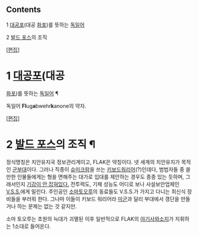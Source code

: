 ## Contents

    

1 [대공포](%EB%8C%80%EA%B3%B5%ED%8F%AC.md)(대공 [화포](%ED%99%94%ED%8F%AC.md))를
뜻하는 [독일어](%EB%8F%85%EC%9D%BC%EC%96%B4.md)

2 [발드 포스](%EB%B0%9C%EB%93%9C%20%ED%8F%AC%EC%8A%A4.md)의 조직

[[편집](http://rigvedawiki.net/r1/wiki.php/FLAK?action=edit&section=1)]

# 1 [대공포](%EB%8C%80%EA%B3%B5%ED%8F%AC.md)(대공
[화포](%ED%99%94%ED%8F%AC.md))를 뜻하는 [독일어](%EB%8F%85%EC%9D%BC%EC%96%B4.md)
¶

독일어 **Fl**ug**a**bwehr**k**anone의 약자.

[[편집](http://rigvedawiki.net/r1/wiki.php/FLAK?action=edit&section=2)]

# 2 [발드 포스](%EB%B0%9C%EB%93%9C%20%ED%8F%AC%EC%8A%A4.md)의 조직 ¶

정식명칭은 치안유지국 정보관리계이고, FLAK은 약칭이다. 넷 세계의 치안유지가 목적인
[군부대](%EA%B5%B0%EB%8C%80.md)이다. 그러나 직종이
[슈미크람](%EC%8A%88%EB%AF%B8%ED%81%AC%EB%9E%8C.md)을 쓰는
[키보드워리어](%ED%82%A4%EB%B3%B4%EB%93%9C%EC%9B%8C%EB%A6%AC%EC%96%B4.md)(?)인데다,
범법자들 중 쓸 만한 인물들에게는 형을 면해주는 대가로 입대를 제안하는 경우도 종종 있는 듯하며, 그래서인지 [기강이 안 잡혀있다.](%EB%8B%B9%EB%82%98%EB%9D%BC%20%EA%B5%B0%EB%8C%80.md) 전투력도, 기체 성능도 어디로
보나 사설보안업체인 [V.S.S.](V.S.S..md)에게 밀린다. 주인공인 [소마토오루](%EC%86%8C%EB%A7%88%20%ED%86%A0%EC%98%A4%EB%A3%A8.md)의 동료들도 V.S.S.가 가지고
다니는 최신식 장비들을 부러워 한다. 그나마 이들이 키보드 워리어라 [미군](%EB%AF%B8%EA%B5%B0.md)과 달리 부대에서
갱단을 만들거나 하는 문제는 없는 것 같지만.

  

소마 토오루는 초원의 늑대가 괴멸된 이후 일반적으로 FLAK의 [야기사와소지](%EC%95%BC%EA%B8%B0%EC%82%AC%EC%99%80%20%EC%86%8C%EC%A7%80.md)가 지휘하는
1소대로 들어온다.

